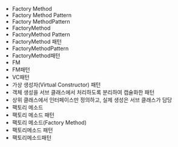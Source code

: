 ﻿- Factory Method
- Factory Method Pattern
- Factory MethodPattern
- FactoryMethod
- FactoryMethod Pattern
- FactoryMethod 패턴
- FactoryMethodPattern
- FactoryMethod패턴
- FM
- FM패턴
- VC패턴
- 가상 생성자(Virtual Constructor) 패턴
- 객체 생성을 서브 클래스에서 처리하도록 분리하여 캡슐화한 패턴
- 상위 클래스에서 인터페이스만 정의하고, 실제 생성은 서브 클래스가 담당
- 팩토리 메소드
- 팩토리 메소드 패턴
- 팩토리 메소드(Factory Method)
- 팩토리메소드 패턴
- 팩토리메소드패턴
